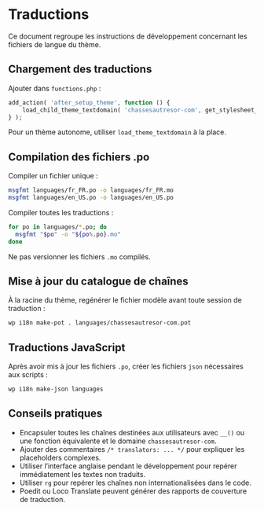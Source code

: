 # Traductions

Ce document regroupe les instructions de développement concernant les fichiers de langue du thème.

## Chargement des traductions

Ajouter dans `functions.php` :

```php
add_action( 'after_setup_theme', function () {
    load_child_theme_textdomain( 'chassesautresor-com', get_stylesheet_directory() . '/languages' );
} );
```

Pour un thème autonome, utiliser `load_theme_textdomain` à la place.

## Compilation des fichiers .po

Compiler un fichier unique :

```bash
msgfmt languages/fr_FR.po -o languages/fr_FR.mo
msgfmt languages/en_US.po -o languages/en_US.po
```

Compiler toutes les traductions :

```bash
for po in languages/*.po; do
  msgfmt "$po" -o "${po%.po}.mo"
done
```

Ne pas versionner les fichiers `.mo` compilés.

## Mise à jour du catalogue de chaînes

À la racine du thème, regénérer le fichier modèle avant toute session de traduction :

```bash
wp i18n make-pot . languages/chassesautresor-com.pot
```

## Traductions JavaScript

Après avoir mis à jour les fichiers `.po`, créer les fichiers `json` nécessaires aux scripts :

```bash
wp i18n make-json languages
```

## Conseils pratiques

- Encapsuler toutes les chaînes destinées aux utilisateurs avec `__()` ou une fonction équivalente et le domaine `chassesautresor-com`.
- Ajouter des commentaires `/* translators: ... */` pour expliquer les placeholders complexes.
- Utiliser l’interface anglaise pendant le développement pour repérer immédiatement les textes non traduits.
- Utiliser `rg` pour repérer les chaînes non internationalisées dans le code.
- Poedit ou Loco Translate peuvent générer des rapports de couverture de traduction.
